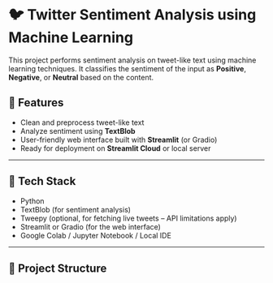 # 🐦 Twitter Sentiment Analysis using Machine Learning

This project performs sentiment analysis on tweet-like text using machine learning techniques. It classifies the sentiment of the input as **Positive**, **Negative**, or **Neutral** based on the content.

## 🚀 Features

- Clean and preprocess tweet-like text
- Analyze sentiment using **TextBlob**
- User-friendly web interface built with **Streamlit** (or Gradio)
- Ready for deployment on **Streamlit Cloud** or local server

---

## 🧠 Tech Stack

- Python
- TextBlob (for sentiment analysis)
- Tweepy (optional, for fetching live tweets – API limitations apply)
- Streamlit or Gradio (for the web interface)
- Google Colab / Jupyter Notebook / Local IDE

---

## 📁 Project Structure

